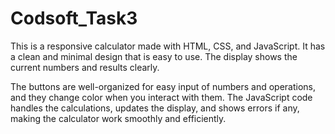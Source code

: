 # Codsoft_Task3

This is a responsive calculator made with HTML, CSS, and JavaScript. It has a clean and minimal design that is easy to use. The display shows the current numbers and results clearly. 

The buttons are well-organized for easy input of numbers and operations, and they change color when you interact with them. The JavaScript code handles the calculations, updates the display, and shows errors if any, making the calculator work smoothly and efficiently.






